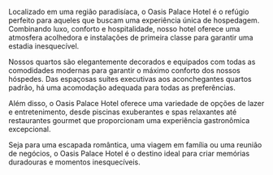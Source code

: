 Localizado em uma região paradisíaca, o Oasis Palace Hotel é o refúgio perfeito para aqueles que buscam uma experiência única de hospedagem. Combinando luxo, conforto e hospitalidade, nosso hotel oferece uma atmosfera acolhedora e instalações de primeira classe para garantir uma estadia inesquecível.

Nossos quartos são elegantemente decorados e equipados com todas as comodidades modernas para garantir o máximo conforto dos nossos hóspedes. Das espaçosas suítes executivas aos aconchegantes quartos padrão, há uma acomodação adequada para todas as preferências.

Além disso, o Oasis Palace Hotel oferece uma variedade de opções de lazer e entretenimento, desde piscinas exuberantes e spas relaxantes até restaurantes gourmet que proporcionam uma experiência gastronômica excepcional.

Seja para uma escapada romântica, uma viagem em família ou uma reunião de negócios, o Oasis Palace Hotel é o destino ideal para criar memórias duradouras e momentos inesquecíveis.
